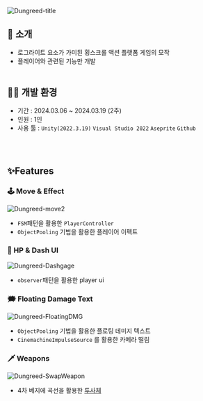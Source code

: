 ![Dungreed-title](https://github.com/JunHyoung1428/Dungreed-Like/assets/154119773/32b0c3c2-cbf9-4a71-a641-47bf31d55a74)


## 📝 소개

- 로그라이트 요소가 가미된 횡스크롤 액션 플랫폼 게임의 모작 
- 플레이어와 관련된 기능만 개발
<br/> <br/> 
  
## 👨‍💻 개발 환경

- 기간 : 2024.03.06 ~ 2024.03.19 (2주)
- 인원 : 1인
- 사용 툴 : ``Unity(2022.3.19)`` ``Visual Studio 2022`` ``Aseprite`` ``Github``

<br/> <br/> 
## ✨Features
### 🕹️ Move & Effect
![Dungreed-move2](https://github.com/JunHyoung1428/Dungreed-Like/assets/154119773/44a6fa35-29ae-4230-ab62-dd9e3d76c84a)

- ``FSM``패턴을 활용한 ``PlayerController``
- ``ObjectPooling`` 기법을 활용한 플레이어 이펙트

### 💞 HP & Dash UI
![Dungreed-Dashgage](https://github.com/JunHyoung1428/Dungreed-Like/assets/154119773/0df1630b-178b-43db-b254-b40af10687bb)

- ``observer``패턴을 활용한 player ui

### 🗯️ Floating Damage Text
![Dungreed-FloatingDMG](https://github.com/JunHyoung1428/Dungreed-Like/assets/154119773/9c816fdf-b783-4c2a-94cd-2b53523f4ee1)

- ``ObjectPooling`` 기법을 활용한 플로팅 데미지 텍스트
- ``CinemachineImpulseSource`` 를 활용한 카메라 떨림

### 🗡️ Weapons
![Dungreed-SwapWeapon](https://github.com/JunHyoung1428/Dungreed-Like/assets/154119773/7d1202b1-4dd9-49df-a380-000656f6a296)

- 4차 베지에 곡선을 활용한 [투사체](https://github.com/JunHyoung1428/Dungreed-Like/blob/master/Assets/_Scripts/Items/Weapons/TraceArrow.cs) 

